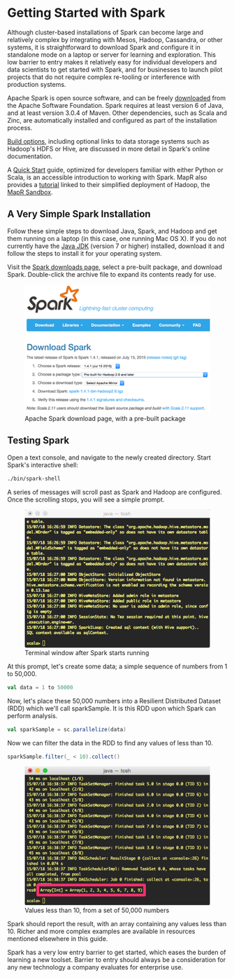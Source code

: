 # Getting Started with Spark
Although cluster-based installations of Spark can become large and relatively complex by integrating with Mesos, Hadoop, Cassandra, or other systems, it is straightforward to download Spark and configure it in standalone mode on a laptop or server for learning and exploration. This low barrier to entry makes it relatively easy for individual developers and data scientists to get started with Spark, and for businesses to launch pilot projects that do not require complex re-tooling or interference with production systems.

Apache Spark is open source software, and can be freely [downloaded](https://spark.apache.org/downloads.html) from the Apache Software Foundation. Spark requires at least version 6 of Java, and at least version 3.0.4 of Maven. Other dependencies, such as Scala and Zinc, are automatically installed and configured as part of the installation process.

[Build options](http://spark.apache.org/docs/latest/building-spark.html), including optional links to data storage systems such as Hadoop's HDFS or Hive, are discussed in more detail in Spark's online documentation.

A [Quick Start](https://spark.apache.org/docs/1.4.1/quick-start.html) guide, optimized for developers familiar with either Python or Scala, is an accessible introduction to working with Spark. MapR also provides a [tutorial](https://www.mapr.com/products/mapr-sandbox-hadoop/tutorials/spark-tutorial) linked to their simplified deployment of Hadoop, the [MapR Sandbox](https://www.mapr.com/products/mapr-sandbox-hadoop).

## A Very Simple Spark Installation
Follow these simple steps to download Java, Spark, and Hadoop and get them running on a laptop (in this case, one running Mac OS X). If you do not currently have the [Java JDK](http://www.oracle.com/technetwork/java/javase/downloads/index.html) (version 7 or higher) installed, download it and follow the steps to install it for your operating system.

Visit the [Spark downloads page](https://spark.apache.org/downloads.html), select a pre-built package, and download Spark. Double-click the archive file to expand its contents ready for use.
<figure><img alt="Download Spark" src="images/download-spark.png" /><figcaption>Apache Spark download page, with a pre-built package</figcaption></figure>

## Testing Spark
Open a text console, and navigate to the newly created directory. Start Spark's interactive shell:

```bash
./bin/spark-shell
```

A series of messages will scroll past as Spark and Hadoop are configured. Once the scrolling stops, you will see a simple prompt.
<figure><img alt="Console Messages" src="images/console-messages.png" /><figcaption>Terminal window after Spark starts running</figcaption></figure>

At this prompt, let's create some data; a simple sequence of numbers from 1 to 50,000.

```scala
val data = 1 to 50000
```

Now, let's place these 50,000 numbers into a Resilient Distributed Dataset (RDD) which we'll call sparkSample. It is this RDD upon which Spark can perform analysis.

```scala
val sparkSample = sc.parallelize(data)
```

Now we can filter the data in the RDD to find any values of less than 10.

```scala
sparkSample.filter(_ < 10).collect()
```

<figure><img alt="Console Results" src="images/console-result.png" /><figcaption>Values less than 10, from a set of 50,000 numbers</figcaption></figure>

Spark should report the result, with an array containing any values less than 10. Richer and more complex examples are available in resources mentioned elsewhere in this guide.

Spark has a very low entry barrier to get started, which eases the burden of learning a new toolset. Barrier to entry should always be a consideration for any new technology a company evaluates for enterprise use.
